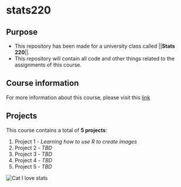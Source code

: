 # stats220

## Purpose
- This repository has been made for a university class called ||**Stats 220**||. 
- This repository will contain all code and other things related to the assignments of this course.

## Course information
For more information about this course, please visit this [link](https://courseoutline.auckland.ac.nz/dco/course/STATS/220/1243)

## Projects
This course contains a total of **5 projects**:
1. Project 1 - _Learning how to use R to create images_
2. Project 2 - _TBD_
3. Project 3 - _TBD_
4. Project 4 - _TBD_
5. Project 5 - _TBD_


![Cat I love stats](https://image.spreadshirtmedia.net/image-server/v1/compositions/T560A239PA1090PT17X6Y0D312520242W16715H20059/views/1,width=550,height=550,appearanceId=239,backgroundColor=BACAE0,noPt=true/i-love-cats-statistics-organic-short-sleeved-baby-bodysuit.jpg)
